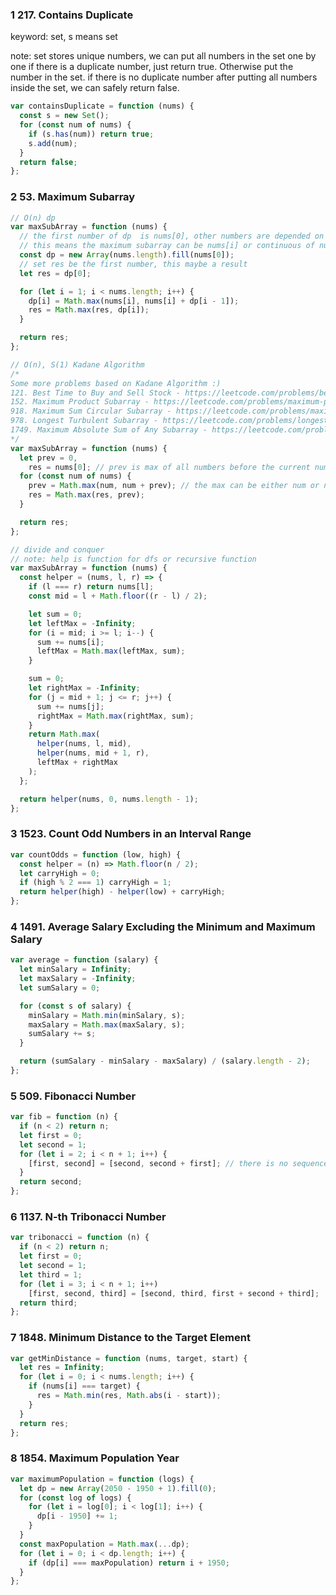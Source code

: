 ### 1 217. Contains Duplicate

keyword: set, s means set

note: set stores unique numbers, we can put all numbers in the set one by one
if there is a duplicate number, just return true. Otherwise put the number in the set.
if there is no duplicate number after putting all numbers inside the set, we can safely
return false.

```js
var containsDuplicate = function (nums) {
  const s = new Set();
  for (const num of nums) {
    if (s.has(num)) return true;
    s.add(num);
  }
  return false;
};
```

### 2 53. Maximum Subarray

```js
// O(n) dp
var maxSubArray = function (nums) {
  // the first number of dp  is nums[0], other numbers are depended on nums[i] and dp[i - 1]
  // this means the maximum subarray can be nums[i] or continuous of nums[i] + dp[i - 1]
  const dp = new Array(nums.length).fill(nums[0]);
  // set res be the first number, this maybe a result
  let res = dp[0];

  for (let i = 1; i < nums.length; i++) {
    dp[i] = Math.max(nums[i], nums[i] + dp[i - 1]);
    res = Math.max(res, dp[i]);
  }

  return res;
};
```

```js
// O(n), S(1) Kadane Algorithm
/*
Some more problems based on Kadane Algorithm :)
121. Best Time to Buy and Sell Stock - https://leetcode.com/problems/best-time-to-buy-and-sell-stock/
152. Maximum Product Subarray - https://leetcode.com/problems/maximum-product-subarray/
918. Maximum Sum Circular Subarray - https://leetcode.com/problems/maximum-sum-circular-subarray/
978. Longest Turbulent Subarray - https://leetcode.com/problems/longest-turbulent-subarray/
1749. Maximum Absolute Sum of Any Subarray - https://leetcode.com/problems/maximum-absolute-sum-of-any-subarray/
*/
var maxSubArray = function (nums) {
  let prev = 0,
    res = nums[0]; // prev is max of all numbers before the current number
  for (const num of nums) {
    prev = Math.max(num, num + prev); // the max can be either num or num + prev
    res = Math.max(res, prev);
  }

  return res;
};
```

```js
// divide and conquer
// note: help is function for dfs or recursive function
var maxSubArray = function (nums) {
  const helper = (nums, l, r) => {
    if (l === r) return nums[l];
    const mid = l + Math.floor((r - l) / 2);

    let sum = 0;
    let leftMax = -Infinity;
    for (i = mid; i >= l; i--) {
      sum += nums[i];
      leftMax = Math.max(leftMax, sum);
    }

    sum = 0;
    let rightMax = -Infinity;
    for (j = mid + 1; j <= r; j++) {
      sum += nums[j];
      rightMax = Math.max(rightMax, sum);
    }
    return Math.max(
      helper(nums, l, mid),
      helper(nums, mid + 1, r),
      leftMax + rightMax
    );
  };

  return helper(nums, 0, nums.length - 1);
};
```

### 3 1523. Count Odd Numbers in an Interval Range

```js
var countOdds = function (low, high) {
  const helper = (n) => Math.floor(n / 2);
  let carryHigh = 0;
  if (high % 2 === 1) carryHigh = 1;
  return helper(high) - helper(low) + carryHigh;
};
```

### 4 1491. Average Salary Excluding the Minimum and Maximum Salary

```js
var average = function (salary) {
  let minSalary = Infinity;
  let maxSalary = -Infinity;
  let sumSalary = 0;

  for (const s of salary) {
    minSalary = Math.min(minSalary, s);
    maxSalary = Math.max(maxSalary, s);
    sumSalary += s;
  }

  return (sumSalary - minSalary - maxSalary) / (salary.length - 2);
};
```

### 5 509. Fibonacci Number

```js
var fib = function (n) {
  if (n < 2) return n;
  let first = 0;
  let second = 1;
  for (let i = 2; i < n + 1; i++) {
    [first, second] = [second, second + first]; // there is no sequence for bracket operator
  }
  return second;
};
```

### 6 1137. N-th Tribonacci Number

```js
var tribonacci = function (n) {
  if (n < 2) return n;
  let first = 0;
  let second = 1;
  let third = 1;
  for (let i = 3; i < n + 1; i++)
    [first, second, third] = [second, third, first + second + third];
  return third;
};
```

### 7 1848. Minimum Distance to the Target Element

```js
var getMinDistance = function (nums, target, start) {
  let res = Infinity;
  for (let i = 0; i < nums.length; i++) {
    if (nums[i] === target) {
      res = Math.min(res, Math.abs(i - start));
    }
  }
  return res;
};
```

### 8 1854. Maximum Population Year

```js
var maximumPopulation = function (logs) {
  let dp = new Array(2050 - 1950 + 1).fill(0);
  for (const log of logs) {
    for (let i = log[0]; i < log[1]; i++) {
      dp[i - 1950] += 1;
    }
  }
  const maxPopulation = Math.max(...dp);
  for (let i = 0; i < dp.length; i++) {
    if (dp[i] === maxPopulation) return i + 1950;
  }
};
```
